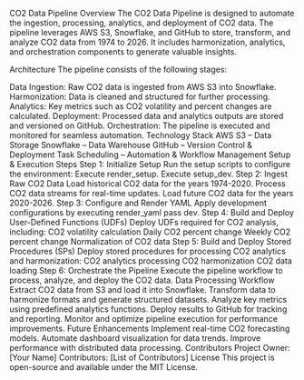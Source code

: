 CO2 Data Pipeline
Overview
The CO2 Data Pipeline is designed to automate the ingestion, processing, analytics, and deployment of CO2 data. The pipeline leverages AWS S3, Snowflake, and GitHub to store, transform, and analyze CO2 data from 1974 to 2026. It includes harmonization, analytics, and orchestration components to generate valuable insights.

Architecture
The pipeline consists of the following stages:

Data Ingestion: Raw CO2 data is ingested from AWS S3 into Snowflake.
Harmonization: Data is cleaned and structured for further processing.
Analytics: Key metrics such as CO2 volatility and percent changes are calculated.
Deployment: Processed data and analytics outputs are stored and versioned on GitHub.
Orchestration: The pipeline is executed and monitored for seamless automation.
Technology Stack
AWS S3 – Data Storage
Snowflake – Data Warehouse
GitHub – Version Control & Deployment
Task Scheduling – Automation & Workflow Management
Setup & Execution Steps
Step 1: Initialize Setup
Run the setup scripts to configure the environment:
Execute render_setup.
Execute setup_dev.
Step 2: Ingest Raw CO2 Data
Load historical CO2 data for the years 1974-2020.
Process CO2 data streams for real-time updates.
Load future CO2 data for the years 2020-2026.
Step 3: Configure and Render YAML
Apply development configurations by executing render_yaml pass dev.
Step 4: Build and Deploy User-Defined Functions (UDFs)
Deploy UDFs required for CO2 analysis, including:
CO2 volatility calculation
Daily CO2 percent change
Weekly CO2 percent change
Normalization of CO2 data
Step 5: Build and Deploy Stored Procedures (SPs)
Deploy stored procedures for processing CO2 analytics and harmonization:
CO2 analytics processing
CO2 harmonization
CO2 data loading
Step 6: Orchestrate the Pipeline
Execute the pipeline workflow to process, analyze, and deploy the CO2 data.
Data Processing Workflow
Extract CO2 data from S3 and load it into Snowflake.
Transform data to harmonize formats and generate structured datasets.
Analyze key metrics using predefined analytics functions.
Deploy results to GitHub for tracking and reporting.
Monitor and optimize pipeline execution for performance improvements.
Future Enhancements
Implement real-time CO2 forecasting models.
Automate dashboard visualization for data trends.
Improve performance with distributed data processing.
Contributors
Project Owner: [Your Name]
Contributors: [List of Contributors]
License
This project is open-source and available under the MIT License.
